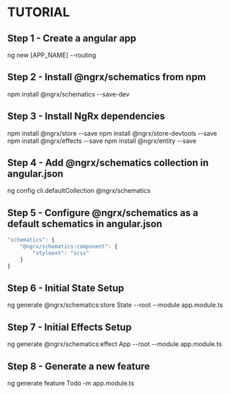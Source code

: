 # TUTORIAL

## Step 1 - Create a angular app
ng new [APP_NAME] --routing

## Step 2 - Install @ngrx/schematics from npm
npm install @ngrx/schematics --save-dev

## Step 3 - Install NgRx dependencies
npm install @ngrx/store --save
npm install @ngrx/store-devtools --save
npm install @ngrx/effects --save
npm install @ngrx/entity --save


## Step 4 - Add @ngrx/schematics collection in angular.json
ng config cli.defaultCollection @ngrx/schematics

## Step 5 - Configure  @ngrx/schematics as a default schematics in angular.json

```javascript
"schematics": {
    "@ngrx/schematics:component": {
        "styleext": "scss"
    }
}
```

## Step 6 - Initial State Setup
ng generate @ngrx/schematics:store State --root --module app.module.ts

## Step 7 - Initial Effects Setup
ng generate @ngrx/schematics:effect App --root --module app.module.ts

## Step 8 - Generate a new feature
ng generate feature Todo -m app.module.ts

